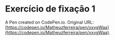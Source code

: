 # Exercício de fixação 1

A Pen created on CodePen.io. Original URL: [https://codepen.io/Matheuzferreira/pen/xxvgWaa](https://codepen.io/Matheuzferreira/pen/xxvgWaa).

